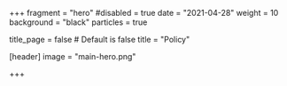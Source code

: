 +++
fragment = "hero"
#disabled = true
date = "2021-04-28"
weight = 10
background = "black"
particles = true

title_page = false # Default is false
title = "Policy"

[header]
  image = "main-hero.png"

+++
